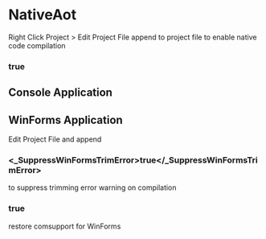 # NativeAot
Right Click Project > Edit Project File
append to project file to enable native code compilation
### <PublishAot>true</PublishAot>


## Console Application


## WinForms Application
Edit Project File and append

### <_SuppressWinFormsTrimError>true</_SuppressWinFormsTrimError>
to suppress trimming error warning on compilation

### <BuiltInComInteropSupport>true</BuiltInComInteropSupport>
restore comsupport for WinForms
